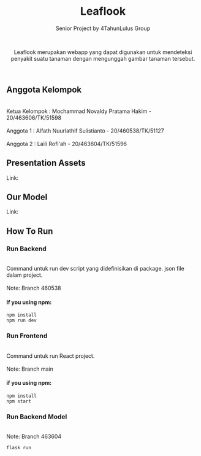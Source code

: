 <h1 align="center">
  Leaflook
</h1>

<p align="center">Senior Project by 4TahunLulus Group</p><br>
<p align="center">Leaflook merupakan webapp yang dapat digunakan untuk mendeteksi penyakit suatu tanaman dengan mengunggah gambar tanaman tersebut.</p><br>

## Anggota Kelompok
<br> Ketua Kelompok  : Mochammad Novaldy Pratama Hakim - 20/463606/TK/51598
<br><br> Anggota 1       : Alfath Nuurlathif Sulistianto - 20/460538/TK/51127
<br><br> Anggota 2       : Laili Rofi'ah - 20/463604/TK/51596

## Presentation Assets
Link:

## Our Model
Link:

## How To Run

### Run Backend
<br> Command untuk run dev script yang didefinisikan di package. json file dalam project.
<br><br> Note: Branch 460538
#### If you using npm:
```
npm install
npm run dev
```
### Run Frontend
<br> Command untuk run React project.
<br><br> Note: Branch main
#### if you using npm:
```
npm install
npm start
```

### Run Backend Model
<br> Note: Branch 463604
```
flask run
```


